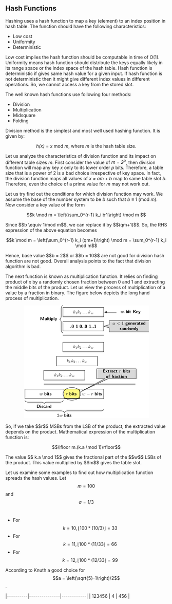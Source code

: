 <script type="text/javascript"
  src="https://cdnjs.cloudflare.com/ajax/libs/mathjax/2.7.0/MathJax.js?config=TeX-AMS_CHTML">
</script>
<script type="text/x-mathjax-config">
  MathJax.Hub.Config({
    tex2jax: {
      inlineMath: [['$','$'], ['\\(','\\)']],
      processEscapes: true},
      jax: ["input/TeX","input/MathML","input/AsciiMath","output/CommonHTML"],
      extensions: ["tex2jax.js","mml2jax.js","asciimath2jax.js","MathMenu.js","MathZoom.js","AssistiveMML.js", "[Contrib]/a11y/accessibility-menu.js"],
      TeX: {
      extensions: ["AMSmath.js","AMSsymbols.js","noErrors.js","noUndefined.js"],
      equationNumbers: {
      autoNumber: "AMS"
      }
    }
  });
</script>

## Hash Functions

Hashing uses a hash function to map a key (element) to an index position in hash table. The function should have the following
characteristics:

- Low cost
- Uniformity
- Deterministic

Low cost implies the hash function should be computable in time of O(1). Uniformity means hash function should distribute the
keys equally likely in its range space or the index space of the hash table. Hash function is deterministic if gives same hash 
value for a given input. If hash function is not deterministic then it might give different index values in different operations.
So, we cannot access a key from the stored slot. 

The well known hash functions use following four methods:

- Division
- Multiplication
- Midsquare
- Folding

Division method is the simplest and most well used hashing function. It is given by:
<p style="text-align:center">
  <i>h(x)</i> = <i>x</i> mod <i>m</i>, where <i>m</i> is the hash table size.
</p>
Let us analyze the characteristics of division function and its impact on different table sizes <i>m</i>.
First consider the value of <i>m = 2<sup>p</sup></i>, then division function will map any key <i>x</i> only
to its lower order <i>p</i> bits. Therefore, a table size that is a power of 2 is a bad choice irrespective of key space. In fact, the 
division function maps all values of <i>x = am + b</i> map to same table slot <i>b</i>. Therefore, even the choice of a prime value
for <i>m</i> may not work out. 

Let us try find out the conditions for which division function may work. We assume the base of the number system to be
<i>b</i> such that <i>b</i> &#8801; 1 (mod <i>m</i>). Now consider a key value of the form
<p style="text-align:center">
  $$k \mod m = \left(\sum_0^{r-1} k_i b^i\right) \mod m $$
</p>
Since $$b \equiv 1\mod m$$, we can replace it by $$(qm+1)$$. So, the RHS expression of the above equation becomes<br>
<p style="text-align:center">
  $$k \mod m = \left(\sum_0^{r-1} k_i (qm+1)\right) \mod m = \sum_0^{r-1} k_i \mod m$$ 
</p>
Hence, base value $$b = 2$$ or $$b = 10$$ are not good for division hash function are not good. Overall analysis points to the
fact that division algorithm is bad.<br>

The next function is known as multiplication function. It relies on finding product of <i>x</i> by a randomly chosen fraction
between 0 and 1 and extracting the middle bits of the product. Let us view the process of multiplication of a value by a 
fraction in binary. The figure below depicts the long hand process of multiplication. 
<p style="text-align:center">
  <img src="../images/hashMultiplicationFunction.png">
</p>
So, if we take $$r$$ MSBs from the LSB of the product, the extracted value depends on the product. Mathematical expression of the 
multiplication function is:<br>
<p style="text-align:center">
  $$\lfloor m.(k.a \mod 1)\rfloor$$ 
</p>
The value $$ k.a \mod 1$$ gives the fractional part of the $$w$$ LSBs of the product. This value multiplied by $$m$$ gives the 
table slot. <br>

Let us examine some examples to find out how multiplication function spreads the hash values. Let $$m = 100$$ and $$a = 1/3$$ <br>

- For $$k = 10, \lfloor 100*(10/3)\rfloor = 33$$
- For $$k = 11, \lfloor 100*(11/33\rfloor = 66$$
- For $$k = 12, \lfloor 100*(12/33\rfloor = 99$$

According to Knuth a good choice for $$a = \left(\sqrt{5}-1\right)/2$$.<br>

|----------|---------------|------------|
| 123456 | 4              | 456 |
